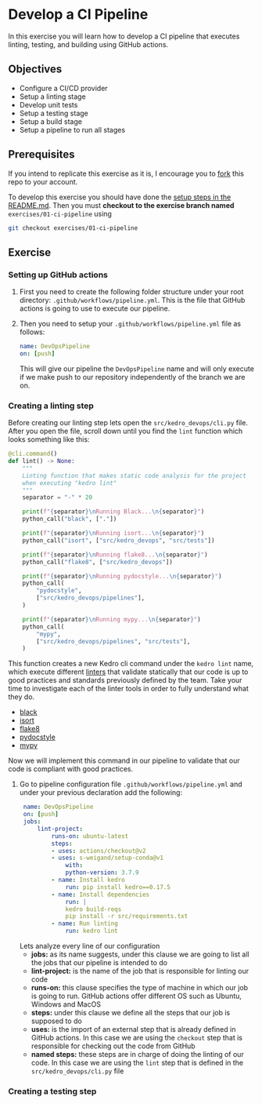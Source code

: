 # Develop a CI Pipeline

In this exercise you will learn how to develop a CI pipeline that executes linting, testing, and building using GitHub actions.

## Objectives

- Configure a CI/CD provider
- Setup a linting stage
- Develop unit tests
- Setup a testing stage
- Setup a build stage
- Setup a pipeline to run all stages

## Prerequisites

If you intend to replicate this exercise as it is, I encourage you to [fork](https://docs.github.com/en/get-started/quickstart/fork-a-repo) this repo to your account.

To develop this exercise you should have done the [setup steps in the README.md](../../README.md). Then you must **checkout to the exercise branch named** `exercises/01-ci-pipeline` using

```bash
git checkout exercises/01-ci-pipeline
```

## Exercise

### Setting up GitHub actions

1. First you need to create the following folder structure under your root directory: `.github/workflows/pipeline.yml`. This is the file that GitHub actions is going to use to execute our pipeline.

2. Then you need to setup your `.github/workflows/pipeline.yml` file as follows:

   ```yaml
   name: DevOpsPipeline
   on: [push]
   ```

   This will give our pipeline the `DevOpsPipeline` name and will only execute if we make push to our repository independently of the branch we are on.

### Creating a linting step

Before creating our linting step lets open the `src/kedro_devops/cli.py` file. After you open the file, scroll down until you find the `lint` function which looks something like this:

```python
@cli.command()
def lint() -> None:
    """
    Linting function that makes static code analysis for the project
    when executing "kedro lint"
    """
    separator = "-" * 20

    print(f"{separator}\nRunning Black...\n{separator}")
    python_call("black", ["."])

    print(f"{separator}\nRunning isort...\n{separator}")
    python_call("isort", ["src/kedro_devops", "src/tests"])

    print(f"{separator}\nRunning flake8...\n{separator}")
    python_call("flake8", ["src/kedro_devops"])

    print(f"{separator}\nRunning pydocstyle...\n{separator}")
    python_call(
        "pydocstyle",
        ["src/kedro_devops/pipelines"],
    )

    print(f"{separator}\nRunning mypy...\n{separator}")
    python_call(
        "mypy",
        ["src/kedro_devops/pipelines", "src/tests"],
    )
```

This function creates a new Kedro cli command under the `kedro lint` name, which execute different [linters](<https://en.wikipedia.org/wiki/Lint_(software)>) that validate statically that our code is up to good practices and standards previously defined by the team. Take your time to investigate each of the linter tools in order to fully understand what they do.

- [black](https://pypi.org/project/black/)
- [isort](https://pypi.org/project/isort/)
- [flake8](https://pypi.org/project/flake8/)
- [pydocstyle](https://pypi.org/project/pydocstyle/)
- [mypy](https://pypi.org/project/mypy/)

Now we will implement this command in our pipeline to validate that our code is compliant with good practices.

1. Go to pipeline configuration file `.github/workflows/pipeline.yml` and under your previous declaration add the following:
   ```yaml
    name: DevOpsPipeline
    on: [push]
    jobs:
        lint-project:
            runs-on: ubuntu-latest
            steps:
            - uses: actions/checkout@v2
            - uses: s-weigand/setup-conda@v1
                with:
                python-version: 3.7.9
            - name: Install kedro
                run: pip install kedro==0.17.5
            - name: Install dependencies
                run: |
                kedro build-reqs
                pip install -r src/requirements.txt
            - name: Run linting
                run: kedro lint
   ```
   Lets analyze every line of our configuration
   - **jobs:** as its name suggests, under this clause we are going to list all the jobs that our pipeline is intended to do
   - **lint-project:** is the name of the job that is responsible for linting our code
   - **runs-on:** this clause specifies the type of machine in which our job is going to run. GitHub actions offer different OS such as Ubuntu, Windows and MacOS
   - **steps:** under this clause we define all the steps that our job is supposed to do
   - **uses:** is the import of an external step that is already defined in GitHub actions. In this case we are using the `checkout` step that is responsible for checking out the code from GitHub
   - **named steps:** these steps are in charge of doing the linting of our code. In this case we are using the `lint` step that is defined in the `src/kedro_devops/cli.py` file

### Creating a testing step
